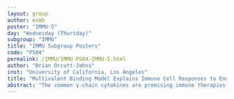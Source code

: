 ```yaml
---
layout: group
author: esmb
poster: "IMMU-5"
day: "Wednesday (Thursday)"
subgroup: "IMMU"
title: "IMMU Subgroup Posters"
code: "PS04"
permalink: /IMMU/IMMU-PS04-IMMU-5.html
author: "Brian Orcutt-Jahns"
inst: "University of California, Los Angeles"
title: "Multivalent Binding Model Explains Immune Cell Responses to Engineered γ-chain Cytokine Muteins"
abstract: "The common γ-chain cytokines are promising immune therapies due to their central role in coordinating the abundance and activity of immune cell populations. One of these cytokines, interleukin (IL)-2, is an approved therapy for metastatic melanoma but is limited in effectiveness due to its induction of non-specific proliferation of off-target immune cell types. IL-2 muteins with altered receptor-ligand binding kinetics improve the cell type selectivity of the signaling response. Furthermore, muteins that are made dimeric through antibody Fc fusion have exhibited desirable pharmacokinetic benefits. Here, we analyze the response of four key immune cell types to a panel of muteins in both monomeric and dimeric Fc formats. We used a structured dimensionality reduction scheme to decompose the mean responses of each cell population to each ligand, and show that dimeric muteins are uniquely specific for regulatory T cells (Tregs) cells at intermediate ligand concentrations. To dissect the mechanism of enhanced Treg specificity in dimeric ligands, we used a simple multivalent binding model to determine whether the changes in signaling could be explained by binding avidity on its own, and found that our model was able to translate between cell surface binding and cellular response with high accuracy."
---
```

